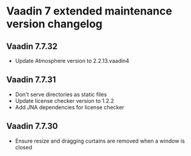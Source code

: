 # Vaadin 7 extended maintenance version changelog

## Vaadin 7.7.32

* Update Atmosphere version to 2.2.13.vaadin4


## Vaadin 7.7.31

* Don't serve directories as static files
* Update license checker version to 1.2.2
* Add JNA dependencies for license checker


## Vaadin 7.7.30

* Ensure resize and dragging curtains are removed when a window is closed
